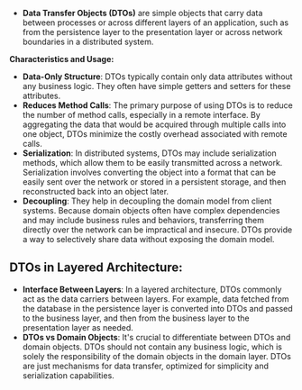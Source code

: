 - **Data Transfer Objects (DTOs)** are simple objects that carry data between processes or across different layers of an application, such as from the persistence layer to the presentation layer or across network boundaries in a distributed system.

**Characteristics and Usage:**

- **Data-Only Structure**: DTOs typically contain only data attributes without any business logic. They often have simple getters and setters for these attributes.
- **Reduces Method Calls**: The primary purpose of using DTOs is to reduce the number of method calls, especially in a remote interface. By aggregating the data that would be acquired through multiple calls into one object, DTOs minimize the costly overhead associated with remote calls.
- **Serialization**: In distributed systems, DTOs may include serialization methods, which allow them to be easily transmitted across a network. Serialization involves converting the object into a format that can be easily sent over the network or stored in a persistent storage, and then reconstructed back into an object later.
- **Decoupling**: They help in decoupling the domain model from client systems. Because domain objects often have complex dependencies and may include business rules and behaviors, transferring them directly over the network can be impractical and insecure. DTOs provide a way to selectively share data without exposing the domain model.

## **DTOs in Layered Architecture:**
- **Interface Between Layers**: In a layered architecture, DTOs commonly act as the data carriers between layers. For example, data fetched from the database in the persistence layer is converted into DTOs and passed to the business layer, and then from the business layer to the presentation layer as needed.
- **DTOs vs Domain Objects**: It's crucial to differentiate between DTOs and domain objects. DTOs should not contain any business logic, which is solely the responsibility of the domain objects in the domain layer. DTOs are just mechanisms for data transfer, optimized for simplicity and serialization capabilities.